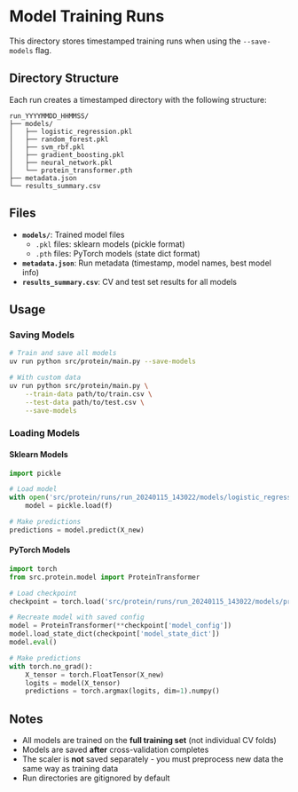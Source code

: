 # Model Training Runs

This directory stores timestamped training runs when using the `--save-models` flag.

## Directory Structure

Each run creates a timestamped directory with the following structure:

```
run_YYYYMMDD_HHMMSS/
├── models/
│   ├── logistic_regression.pkl
│   ├── random_forest.pkl
│   ├── svm_rbf.pkl
│   ├── gradient_boosting.pkl
│   ├── neural_network.pkl
│   └── protein_transformer.pth
├── metadata.json
└── results_summary.csv
```

## Files

- **`models/`**: Trained model files
  - `.pkl` files: sklearn models (pickle format)
  - `.pth` files: PyTorch models (state dict format)
- **`metadata.json`**: Run metadata (timestamp, model names, best model info)
- **`results_summary.csv`**: CV and test set results for all models

## Usage

### Saving Models

```bash
# Train and save all models
uv run python src/protein/main.py --save-models

# With custom data
uv run python src/protein/main.py \
    --train-data path/to/train.csv \
    --test-data path/to/test.csv \
    --save-models
```

### Loading Models

#### Sklearn Models
```python
import pickle

# Load model
with open('src/protein/runs/run_20240115_143022/models/logistic_regression.pkl', 'rb') as f:
    model = pickle.load(f)

# Make predictions
predictions = model.predict(X_new)
```

#### PyTorch Models
```python
import torch
from src.protein.model import ProteinTransformer

# Load checkpoint
checkpoint = torch.load('src/protein/runs/run_20240115_143022/models/protein_transformer.pth')

# Recreate model with saved config
model = ProteinTransformer(**checkpoint['model_config'])
model.load_state_dict(checkpoint['model_state_dict'])
model.eval()

# Make predictions
with torch.no_grad():
    X_tensor = torch.FloatTensor(X_new)
    logits = model(X_tensor)
    predictions = torch.argmax(logits, dim=1).numpy()
```

## Notes

- All models are trained on the **full training set** (not individual CV folds)
- Models are saved **after** cross-validation completes
- The scaler is **not** saved separately - you must preprocess new data the same way as training data
- Run directories are gitignored by default

